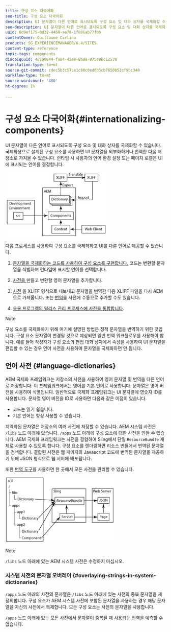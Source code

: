```yaml
---
title: 구성 요소 다국어화
seo-title: 구성 요소 다국어화
description: UI 문자열이 다른 언어로 표시되도록 구성 요소 및 대화 상자를 국제화할 수 있습니다.
seo-description: UI 문자열이 다른 언어로 표시되도록 구성 요소 및 대화 상자를 국제화할 수 있습니다.
uuid: 6d9ef175-0d32-4469-ae78-1f886ab77f0b
contentOwner: Guillaume Carlino
products: SG_EXPERIENCEMANAGER/6.4/SITES
content-type: reference
topic-tags: components
discoiquuid: 48190644-fa84-45ae-8b98-875e8bc12530
translation-type: tm+mt
source-git-commit: cdec5b3c57ce1c80c0ed6b5cb7650b52cf9bc340
workflow-type: tm+mt
source-wordcount: '480'
ht-degree: 1%

---
```



# 구성 요소 다국어화{#internationalizing-components}

UI 문자열이 다른 언어로 표시되도록 구성 요소 및 대화 상자를 국제화할 수 있습니다. 국제화용으로 설계된 구성 요소를 사용하면 UI 문자열을 외부화하거나 번역한 다음 저장소로 가져올 수 있습니다. 런타임 시 사용자의 언어 환경 설정 또는 페이지 로캘은 UI에 표시되는 언어를 결정합니다.

![chlimage_1-9](assets/chlimage_1-9.png)

다음 프로세스를 사용하여 구성 요소를 국제화하고 UI를 다른 언어로 제공할 수 있습니다.

1. [문자열을 국제화하는 코드를 사용하여 구성 요소를 구현합니다.](/help/sites-developing/i18n-dev.md) 코드는 변환할 문자열을 식별하며 런타임에 표시할 언어를 선택합니다.
1. [사전을 ](/help/sites-developing/i18n-translator.md#creating-a-dictionary) 만들고  [](/help/sites-developing/i18n-translator.md#adding-changing-and-removing-strings) 변환할 영어 문자열을 추가합니다.

1. [사전](/help/sites-developing/i18n-translator.md#exporting-a-dictionary) 을 XLIFF 형식으로 내보내고 문자열을  [](/help/sites-developing/i18n-translator.md#importing-a-dictionary) 번역한 다음 XLIFF 파일을 다시 AEM으로 가져옵니다. 또는 [번역](/help/sites-developing/i18n-translator.md#editing-translated-strings)을 사전에 수동으로 추가할 수도 있습니다.

1. [응용 프로그램의 릴리스 관리 프로세스에 사전을 통합합니다](/help/sites-developing/i18n-translator.md#publishing-dictionaries).

>[!NOTE]
>
>구성 요소를 국제화하기 위해 여기에 설명된 방법은 정적 문자열을 번역하기 위한 것입니다. 구성 요소 문자열이 변경될 것으로 예상되면 일반 번역 워크플로우를 사용해야 합니다. 예를 들어 작성자가 구성 요소의 편집 대화 상자에서 속성을 사용하여 UI 문자열을 편집할 수 있는 경우 언어 사전을 사용하여 문자열을 국제화하면 안 됩니다.

## 언어 사전 {#language-dictionaries}

AEM 국제화 프레임워크는 저장소의 사전을 사용하여 영어 문자열 및 번역을 다른 언어로 저장합니다. 이 프레임워크에서는 영어를 기본 언어로 사용합니다. 문자열은 영어 버전을 사용하여 식별됩니다. 일반적으로 국제화 프레임워크는 UI 문자열에 영숫자 ID를 사용합니다. 문자열 영어 버전을 ID로 사용하면 다음과 같은 이점이 있습니다.

* 코드는 읽기 쉽습니다.
* 기본 언어는 항상 사용할 수 있습니다.

지역화된 문자열은 저장소의 여러 사전에 저장할 수 있습니다. AEM 시스템 사전은 `/libs` 노드 아래에 있습니다. `/apps` 노드 아래에 구성 요소에 대한 사전을 만들 수 있습니다. AEM 국제화 프레임워크는 사전을 결합하여 Sling에서 단일 `ResourceBundle` 개체로 사용할 수 있도록 합니다. 구성 요소를 렌더링하면 리소스 번들에서 번역된 문자열을 검색합니다. 결합된 사전은 웹 페이지의 Javascript 코드에 번역된 문자열을 제공하기 위해 JSON 형식으로 웹 서버에 배포됩니다.

또한 [번역 도구](/help/sites-developing/i18n-translator.md)를 사용하면 한 곳에서 모든 사전을 관리할 수 있습니다.

![chlimage_1-10](assets/chlimage_1-10.png)

>[!NOTE]
>
>`/libs` 노드 아래에 있는 AEM 시스템 사전은 수정하지 마십시오.

### 시스템 사전의 문자열 오버레이 {#overlaying-strings-in-system-dictionaries}

`/apps` 노드 아래의 사전의 문자열은 `/libs` 노드 아래에 있는 사전의 중복 문자열을 재정의합니다. 구성 요소가 AEM 시스템 사전에 포함된 문자열을 사용하는 경우 해당 문자열을 자신의 사전에서 복제합니다. 모든 구성 요소는 사전의 문자열을 사용합니다.

`/apps` 노드 아래에 있는 모든 사전에서 문자열이 중복될 때 사용되는 번역을 예측할 수 없습니다.
